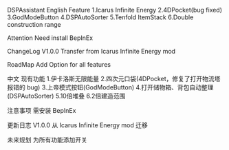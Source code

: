 DSPAssistant
English
Feature
1.Icarus Infinite Energy 2.4DPocket(bug fixed) 3.GodModeButton 4.DSPAutoSorter 5.Tenfold ItemStack 6.Double construction range

Attention
Need install BepInEx

ChangeLog
V1.0.0 Transfer from Icarus Infinite Energy mod

RoadMap
Add Option for all features

中文
现有功能
1.伊卡洛斯无限能量 2.四次元口袋(4DPocket，修复了打开物流塔报错的 bug) 3.上帝模式按钮(GodModeButton) 4.打开储物箱、背包自动整理(DSPAutoSorter) 5.10倍堆叠 6.2倍建造范围

注意事项
需安装 BepInEx

更新日志
V1.0.0 从 Icarus Infinite Energy mod 迁移

未来规划
为所有功能添加开关
